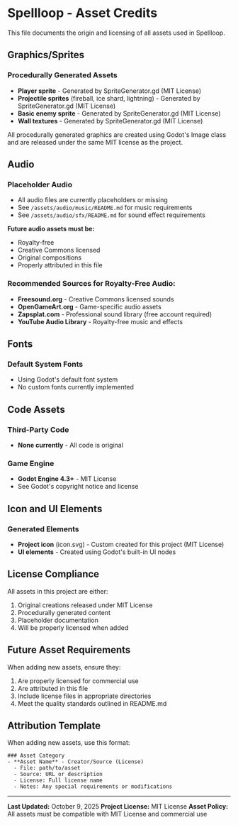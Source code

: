 # Spellloop - Asset Credits

This file documents the origin and licensing of all assets used in Spellloop.

## Graphics/Sprites

### Procedurally Generated Assets
- **Player sprite** - Generated by SpriteGenerator.gd (MIT License)
- **Projectile sprites** (fireball, ice shard, lightning) - Generated by SpriteGenerator.gd (MIT License)
- **Basic enemy sprite** - Generated by SpriteGenerator.gd (MIT License)
- **Wall textures** - Generated by SpriteGenerator.gd (MIT License)

All procedurally generated graphics are created using Godot's Image class and are released under the same MIT license as the project.

## Audio

### Placeholder Audio
- All audio files are currently placeholders or missing
- See `/assets/audio/music/README.md` for music requirements
- See `/assets/audio/sfx/README.md` for sound effect requirements

**Future audio assets must be:**
- Royalty-free
- Creative Commons licensed
- Original compositions
- Properly attributed in this file

### Recommended Sources for Royalty-Free Audio:
- **Freesound.org** - Creative Commons licensed sounds
- **OpenGameArt.org** - Game-specific audio assets
- **Zapsplat.com** - Professional sound library (free account required)
- **YouTube Audio Library** - Royalty-free music and effects

## Fonts

### Default System Fonts
- Using Godot's default font system
- No custom fonts currently implemented

## Code Assets

### Third-Party Code
- **None currently** - All code is original

### Game Engine
- **Godot Engine 4.3+** - MIT License
- See Godot's copyright notice and license

## Icon and UI Elements

### Generated Elements
- **Project icon** (icon.svg) - Custom created for this project (MIT License)
- **UI elements** - Created using Godot's built-in UI nodes

## License Compliance

All assets in this project are either:
1. Original creations released under MIT License
2. Procedurally generated content
3. Placeholder documentation
4. Will be properly licensed when added

## Future Asset Requirements

When adding new assets, ensure they:
1. Are properly licensed for commercial use
2. Are attributed in this file
3. Include license files in appropriate directories
4. Meet the quality standards outlined in README.md

## Attribution Template

When adding new assets, use this format:

```
### Asset Category
- **Asset Name** - Creator/Source (License)
  - File: path/to/asset
  - Source: URL or description
  - License: Full license name
  - Notes: Any special requirements or modifications
```

---

**Last Updated:** October 9, 2025
**Project License:** MIT License
**Asset Policy:** All assets must be compatible with MIT License and commercial use